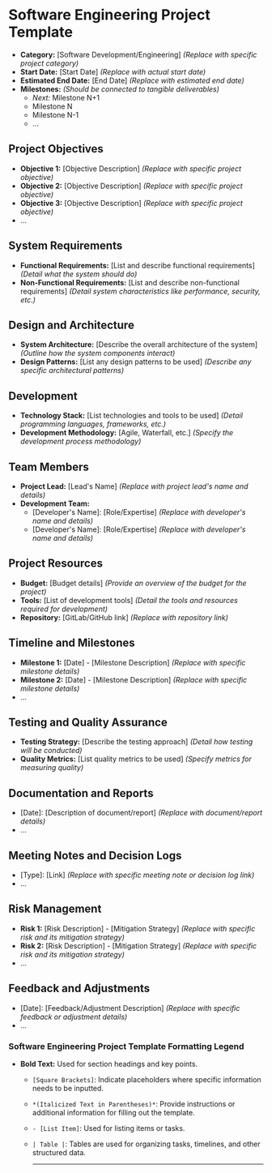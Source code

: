 # Software Engineering Project Template

- **Category:** [Software Development/Engineering] _(Replace with specific project category)_
- **Start Date:** [Start Date] _(Replace with actual start date)_
- **Estimated End Date:** [End Date] _(Replace with estimated end date)_
- **Milestones:** _(Should be connected to tangible deliverables)_
  - _Next:_ Milestone N+1
  - Milestone N
  - Milestone N-1
  - ...

## Project Objectives

- **Objective 1:** [Objective Description] _(Replace with specific project objective)_
- **Objective 2:** [Objective Description] _(Replace with specific project objective)_
- **Objective 3:** [Objective Description] _(Replace with specific project objective)_
- ...

## System Requirements

- **Functional Requirements:** [List and describe functional requirements] _(Detail what the system should do)_
- **Non-Functional Requirements:** [List and describe non-functional requirements] _(Detail system characteristics like performance, security, etc.)_

## Design and Architecture

- **System Architecture:** [Describe the overall architecture of the system] _(Outline how the system components interact)_
- **Design Patterns:** [List any design patterns to be used] _(Describe any specific architectural patterns)_

## Development

- **Technology Stack:** [List technologies and tools to be used] _(Detail programming languages, frameworks, etc.)_
- **Development Methodology:** [Agile, Waterfall, etc.] _(Specify the development process methodology)_

## Team Members

- **Project Lead:** [Lead's Name] _(Replace with project lead's name and details)_
- **Development Team:**
  - [Developer's Name]: [Role/Expertise] _(Replace with developer's name and details)_
  - [Developer's Name]: [Role/Expertise] _(Replace with developer's name and details)_

## Project Resources

- **Budget:** [Budget details] _(Provide an overview of the budget for the project)_
- **Tools:** [List of development tools] _(Detail the tools and resources required for development)_
- **Repository:** [GitLab/GitHub link] _(Replace with repository link)_

## Timeline and Milestones

- **Milestone 1:** [Date] - [Milestone Description] _(Replace with specific milestone details)_
- **Milestone 2:** [Date] - [Milestone Description] _(Replace with specific milestone details)_
- ...

## Testing and Quality Assurance

- **Testing Strategy:** [Describe the testing approach] _(Detail how testing will be conducted)_
- **Quality Metrics:** [List quality metrics to be used] _(Specify metrics for measuring quality)_

## Documentation and Reports

- [Date]: [Description of document/report] _(Replace with document/report details)_
- ...

## Meeting Notes and Decision Logs

- [Type]: [Link] _(Replace with specific meeting note or decision log link)_
- ...

## Risk Management

- **Risk 1:** [Risk Description] - [Mitigation Strategy] _(Replace with specific risk and its mitigation strategy)_
- **Risk 2:** [Risk Description] - [Mitigation Strategy] _(Replace with specific risk and its mitigation strategy)_
- ...

## Feedback and Adjustments

- [Date]: [Feedback/Adjustment Description] _(Replace with specific feedback or adjustment details)_
- ...

### Software Engineering Project Template Formatting Legend

- **Bold Text:** Used for section headings and key points.
  - `[Square Brackets]`: Indicate placeholders where specific information needs to be inputted.
  - `*(Italicized Text in Parentheses)*`: Provide instructions or additional information for filling out the template.
  - `- [List Item]`: Used for listing items or tasks.
  - `| Table |`: Tables are used for organizing tasks, timelines, and other structured data.

    ***
